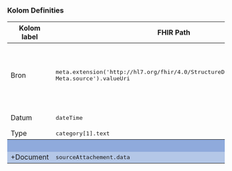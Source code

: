 ### Kolom Definities
<table class="grid">
<thead>
<th>Kolom label</th>
<th width="25%">FHIR Path</th>
<th>FHIR Type</th>
<th>Zib element</th>
<th>Toelichting of regels</th>
</thead>
<tbody>
<tr>
<td>Bron</td>
<td><samp>meta.extension('http://hl7.org/fhir/4.0/StructureDefinition/extension-Meta.source').valueUri</samp></td>
<td><code>string</code></td>
<td>nvt</td>
<td>Lookup adhv uri (AGB-Z of OID) <code>&lt;adressering-base&gt;/Organization?identifier=&lt;.meta.tag.code&gt;</code> en gebruik dan <code>Organization.name</code></td>
</tr>
<tr>
<td>Datum</td>
<td><samp>dateTime</samp></td>
<td><code>dateTime</code></td>
<td>WilsverklaringDatum</td>
<td>Kunnen vage datums zijn</td>
</tr>
<tr>
<td>Type</td>
<td><samp>category[1].text</samp></td>
<td><code>string</code></td>
<td>WilsverklaringType</td>
<td></td>
</tr>
<tr style="background-color:#8faadc; color:white"><th colspan="5">UITKLAPVELD</th></tr>
<tr style="background-color:#b4c7e7">
<td>+Document</td>
<td><samp>sourceAttachement.data</samp></td>
<td><code>base64Binary</code></td>
<td>WilsverklaringDocument</td>
<td></td>
</tr>
</tbody>
</table>